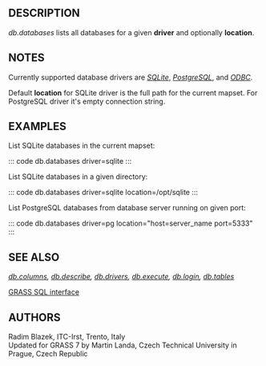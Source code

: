 ## DESCRIPTION

*db.databases* lists all databases for a given **driver** and optionally
**location**.

## NOTES

Currently supported database drivers are *[SQLite](grass-sqlite.html)*,
*[PostgreSQL](grass-pg.html)*, and *[ODBC](grass-odbc.html)*.

Default **location** for SQLite driver is the full path for the current
mapset. For PostgreSQL driver it\'s empty connection string.

## EXAMPLES

List SQLite databases in the current mapset:

::: code
    db.databases driver=sqlite
:::

List SQLite databases in a given directory:

::: code
    db.databases driver=sqlite location=/opt/sqlite
:::

List PostgreSQL databases from database server running on given port:

::: code
    db.databases driver=pg location="host=server_name port=5333"
:::

## SEE ALSO

*[db.columns](db.columns.html), [db.describe](db.describe.html),
[db.drivers](db.drivers.html), [db.execute](db.execute.html),
[db.login](db.login.html), [db.tables](db.tables.html)*

[GRASS SQL interface](sql.html)

## AUTHORS

Radim Blazek, ITC-Irst, Trento, Italy\
Updated for GRASS 7 by Martin Landa, Czech Technical University in
Prague, Czech Republic
